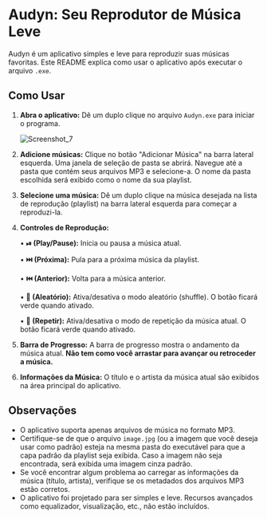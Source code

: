# Audyn: Seu Reprodutor de Música Leve

Audyn é um aplicativo simples e leve para reproduzir suas músicas favoritas. Este README explica como usar o aplicativo após executar o arquivo `.exe`.

## Como Usar

1. **Abra o aplicativo:** Dê um duplo clique no arquivo `Audyn.exe` para iniciar o programa.

      ![Screenshot_7](https://github.com/user-attachments/assets/d8ed97da-f28d-462d-968a-44310f9b16af)

2. **Adicione músicas:** Clique no botão "Adicionar Música" na barra lateral esquerda. Uma janela de seleção de pasta se abrirá. Navegue até a pasta que contém seus arquivos MP3 e selecione-a. O nome da pasta escolhida será exibido como o nome da sua playlist.

3. **Selecione uma música:** Dê um duplo clique na música desejada na lista de reprodução (playlist) na barra lateral esquerda para começar a reproduzi-la.

4. **Controles de Reprodução:**

   • **⏯ (Play/Pause):** Inicia ou pausa a música atual.
   
   • **⏭️ (Próxima):** Pula para a próxima música da playlist.
   
   • **⏮️ (Anterior):** Volta para a música anterior.
   
   • **🔀 (Aleatório):** Ativa/desativa o modo aleatório (shuffle).  O botão ficará verde quando ativado.
   
   • **🔁 (Repetir):** Ativa/desativa o modo de repetição da música atual. O botão ficará verde quando ativado.

5. **Barra de Progresso:** A barra de progresso mostra o andamento da música atual. **Não tem como você arrastar para avançar ou retroceder a música.**

6. **Informações da Música:** O título e o artista da música atual são exibidos na área principal do aplicativo.


## Observações

- O aplicativo suporta apenas arquivos de música no formato MP3.
- Certifique-se de que o arquivo `image.jpg` (ou a imagem que você deseja usar como padrão) esteja na mesma pasta do executável para que a capa padrão da playlist seja exibida.  Caso a imagem não seja encontrada, será exibida uma imagem cinza padrão.
- Se você encontrar algum problema ao carregar as informações da música (título, artista), verifique se os metadados dos arquivos MP3 estão corretos.
- O aplicativo foi projetado para ser simples e leve.  Recursos avançados como equalizador, visualização, etc., não estão incluídos.
